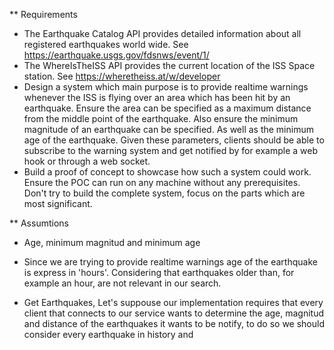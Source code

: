 
** Requirements
* The Earthquake Catalog API provides detailed information about all registered earthquakes world wide. See https://earthquake.usgs.gov/fdsnws/event/1/
* The WhereIsTheISS API provides the current location of the ISS Space station. See https://wheretheiss.at/w/developer
* Design a system which main purpose is to provide realtime warnings whenever the ISS is flying over an area which has been hit by an earthquake. Ensure the area can be specified as a maximum distance from the middle point of the earthquake. Also ensure the minimum magnitude of an earthquake can be specified. As well as the minimum age of the earthquake. Given these parameters, clients should be able to subscribe to the warning system and get notified by for example a web hook or through a web socket.
* Build a proof of concept to showcase how such a system could work. Ensure the POC can run on any machine without any prerequisites. Don't try to build the complete system, focus on the parts which are most significant.

** Assumtions 
* Age, minimum magnitud and minimum age
* Since we are trying to provide realtime warnings age of the earthquake is express in 'hours'. Considering that earthquakes older than, for example an hour, are not relevant in our search.

* Get Earthquakes, 
Let's suppouse our implementation requires that every client that connects to our service wants to determine the age, magnitud and distance of the earthquakes it wants to be notify, to do so we should consider every earthquake in history and  
